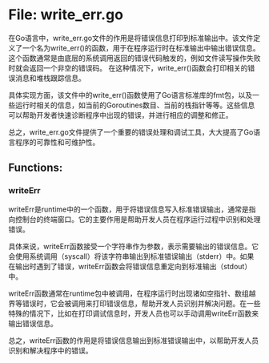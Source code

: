 # File: write_err.go

在Go语言中，write_err.go文件的作用是将错误信息打印到标准输出中。该文件定义了一个名为write_err()的函数，用于在程序运行时在标准输出中输出错误信息。这个函数通常是由底层的系统调用返回的错误代码触发的，例如文件读写操作失败时就会返回一个非空的错误码。 在这种情况下，write_err()函数会打印相关的错误消息和堆栈跟踪信息。

具体实现方面，该文件中的write_err()函数使用了Go语言标准库的fmt包，以及一些运行时相关的信息，如当前的Goroutines数目、当前的栈指针等等。这些信息可以帮助开发者快速诊断程序中出现的错误，并进行相应的调整和修正。

总之，write_err.go文件提供了一个重要的错误处理和调试工具，大大提高了Go语言程序的可靠性和可维护性。

## Functions:

### writeErr

writeErr是runtime中的一个函数，用于将错误信息写入标准错误输出，通常是指向控制台的终端窗口。它的主要作用是帮助开发人员在程序运行过程中识别和处理错误。

具体来说，writeErr函数接受一个字符串作为参数，表示需要输出的错误信息。它会使用系统调用（syscall）将该字符串输出到标准错误输出（stderr）中。如果在输出时遇到了错误，writeErr函数会将错误信息重定向到标准输出（stdout）中。

writeErr函数通常在runtime包中被调用，在程序运行时出现诸如空指针、数组越界等错误时，它会被调用来打印错误信息，帮助开发人员识别并解决问题。在一些特殊的情况下，比如在打印调试信息时，开发人员也可以手动调用writeErr函数来输出错误信息。

总之，writeErr函数的作用是将错误信息输出到标准错误输出中，以帮助开发人员识别和解决程序中的错误。



